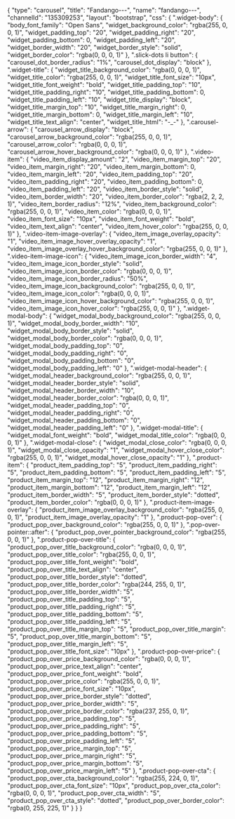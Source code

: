 {
    "type": "carousel",
    "title": "Fandango---",
    "name": "fandango---",
    "channelId": "135309253",
    "layout": "bootstrap",
    "css": {
        ".widget-body": {
            "body_font_family": "Open Sans",
            "widget_background_color": "rgba(255, 0, 0, 1)",
            "widget_padding_top": "20",
            "widget_padding_right": "20",
            "widget_padding_bottom": 0,
            "widget_padding_left": "20",
            "widget_border_width": "20",
            "widget_border_style": "solid",
            "widget_border_color": "rgba(0, 0, 0, 1)"
        },
        ".slick-dots li button": {
            "carousel_dot_border_radius": "1%",
            "carousel_dot_display": "block"
        },
        ".widget-title": {
            "widget_title_background_color": "rgba(0, 0, 0, 1)",
            "widget_title_color": "rgba(255, 0, 0, 1)",
            "widget_title_font_size": "10px",
            "widget_title_font_weight": "bold",
            "widget_title_padding_top": "10",
            "widget_title_padding_right": "10",
            "widget_title_padding_bottom": 0,
            "widget_title_padding_left": "10",
            "widget_title_display": "block",
            "widget_title_margin_top": "10",
            "widget_title_margin_right": 0,
            "widget_title_margin_bottom": 0,
            "widget_title_margin_left": "10",
            "widget_title_text_align": "center",
            "widget_title_html": "-_-"
        },
        ".carousel-arrow": {
            "carousel_arrow_display": "block",
            "carousel_arrow_background_color": "rgba(255, 0, 0, 1)",
            "carousel_arrow_color": "rgba(0, 0, 0, 1)",
            "carousel_arrow_hover_background_color": "rgba(0, 0, 0, 1)"
        },
        ".video-item": {
            "video_item_display_amount": "2",
            "video_item_margin_top": "20",
            "video_item_margin_right": "20",
            "video_item_margin_bottom": 0,
            "video_item_margin_left": "20",
            "video_item_padding_top": "20",
            "video_item_padding_right": "20",
            "video_item_padding_bottom": 0,
            "video_item_padding_left": "20",
            "video_item_border_style": "solid",
            "video_item_border_width": "20",
            "video_item_border_color": "rgba(2, 2, 2, 1)",
            "video_item_border_radius": "12%",
            "video_item_background_color": "rgba(255, 0, 0, 1)",
            "video_item_color": "rgba(0, 0, 0, 1)",
            "video_item_font_size": "10px",
            "video_item_font_weight": "bold",
            "video_item_text_align": "center",
            "video_item_hover_color": "rgba(255, 0, 0, 1)"
        },
        ".video-item-image-overlay": {
            "video_item_image_overlay_opacity": "1",
            "video_item_image_hover_overlay_opacity": "1",
            "video_item_image_overlay_hover_background_color": "rgba(255, 0, 0, 1)"
        },
        ".video-item-image-icon": {
            "video_item_image_icon_border_width": "4",
            "video_item_image_icon_border_style": "solid",
            "video_item_image_icon_border_color": "rgba(0, 0, 0, 1)",
            "video_item_image_icon_border_radius": "50%",
            "video_item_image_icon_background_color": "rgba(255, 0, 0, 1)",
            "video_item_image_icon_color": "rgba(0, 0, 0, 1)",
            "video_item_image_icon_hover_background_color": "rgba(255, 0, 0, 1)",
            "video_item_image_icon_hover_color": "rgba(255, 0, 0, 1)"
        },
        ".widget-modal-body": {
            "widget_modal_body_background_color": "rgba(255, 0, 0, 1)",
            "widget_modal_body_border_width": "10",
            "widget_modal_body_border_style": "solid",
            "widget_modal_body_border_color": "rgba(0, 0, 0, 1)",
            "widget_modal_body_padding_top": "0",
            "widget_modal_body_padding_right": "0",
            "widget_modal_body_padding_bottom": "0",
            "widget_modal_body_padding_left": "0"
        },
        ".widget-modal-header": {
            "widget_modal_header_background_color": "rgba(255, 0, 0, 1)",
            "widget_modal_header_border_style": "solid",
            "widget_modal_header_border_width": "10",
            "widget_modal_header_border_color": "rgba(0, 0, 0, 1)",
            "widget_modal_header_padding_top": "0",
            "widget_modal_header_padding_right": "0",
            "widget_modal_header_padding_bottom": "0",
            "widget_modal_header_padding_left": "0"
        },
        ".widget-modal-title": {
            "widget_modal_font_weight": "bold",
            "widget_modal_title_color": "rgba(0, 0, 0, 1)"
        },
        ".widget-modal-close": {
            "widget_modal_close_color": "rgba(0, 0, 0, 1)",
            "widget_modal_close_opacity": "1",
            "widget_modal_hover_close_color": "rgba(255, 0, 0, 1)",
            "widget_modal_hover_close_opacity": "1"
        },
        ".product-item": {
            "product_item_padding_top": "5",
            "product_item_padding_right": "5",
            "product_item_padding_bottom": "5",
            "product_item_padding_left": "5",
            "product_item_margin_top": "12",
            "product_item_margin_right": "12",
            "product_item_margin_bottom": "12",
            "product_item_margin_left": "12",
            "product_item_border_width": "5",
            "product_item_border_style": "dotted",
            "product_item_border_color": "rgba(0, 0, 0, 1)"
        },
        ".product-item-image-overlay": {
            "product_item_image_overlay_background_color": "rgba(255, 0, 0, 1)",
            "product_item_image_overlay_opacity": "1"
        },
        ".product-pop-over": {
            "product_pop_over_background_color": "rgba(255, 0, 0, 1)"
        },
        ".pop-over-pointer::after": {
            "product_pop_over_pointer_background_color": "rgba(255, 0, 0, 1)"
        },
        ".product-pop-over-title": {
            "product_pop_over_title_background_color": "rgba(0, 0, 0, 1)",
            "product_pop_over_title_color": "rgba(255, 0, 0, 1)",
            "product_pop_over_title_font_weight": "bold",
            "product_pop_over_title_text_align": "center",
            "product_pop_over_title_border_style": "dotted",
            "product_pop_over_title_border_color": "rgba(244, 255, 0, 1)",
            "product_pop_over_title_border_width": "5",
            "product_pop_over_title_padding_top": "5",
            "product_pop_over_title_padding_right": "5",
            "product_pop_over_title_padding_bottom": "5",
            "product_pop_over_title_padding_left": "5",
            "product_pop_over_title_margin_top": "5",
            "product_pop_over_title_margin": "5",
            "product_pop_over_title_margin_bottom": "5",
            "product_pop_over_title_margin_left": "5",
            "product_pop_over_title_font_size": "10px"
        },
        ".product-pop-over-price": {
            "product_pop_over_price_background_color": "rgba(0, 0, 0, 1)",
            "product_pop_over_price_text_align": "center",
            "product_pop_over_price_font_weight": "bold",
            "product_pop_over_price_color": "rgba(255, 0, 0, 1)",
            "product_pop_over_price_font_size": "10px",
            "product_pop_over_price_border_style": "dotted",
            "product_pop_over_price_border_width": "5",
            "product_pop_over_price_border_color": "rgba(237, 255, 0, 1)",
            "product_pop_over_price_padding_top": "5",
            "product_pop_over_price_padding_right": "5",
            "product_pop_over_price_padding_bottom": "5",
            "product_pop_over_price_padding_left": "5",
            "product_pop_over_price_margin_top": "5",
            "product_pop_over_price_margin_right": "5",
            "product_pop_over_price_margin_bottom": "5",
            "product_pop_over_price_margin_left": "5"
        },
        ".product-pop-over-cta": {
            "product_pop_over_cta_background_color": "rgba(255, 224, 0, 1)",
            "product_pop_over_cta_font_size": "10px",
            "product_pop_over_cta_color": "rgba(0, 0, 0, 1)",
            "product_pop_over_cta_width": "5",
            "product_pop_over_cta_style": "dotted",
            "product_pop_over_border_color": "rgba(0, 255, 225, 1)"
        }
    }
}